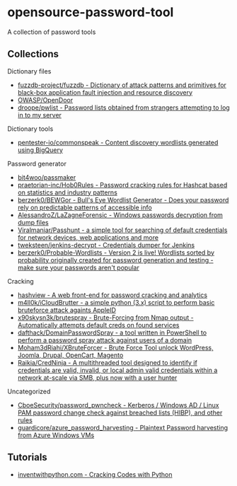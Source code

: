 # opensource-password-tool

A collection of password tools

## Collections

Dictionary files

* [fuzzdb-project/fuzzdb - Dictionary of attack patterns and primitives for black-box application fault injection and resource discovery](https://github.com/fuzzdb-project/fuzzdb)
* [OWASP/OpenDoor](https://github.com/stanislav-web/OpenDoor/tree/master/data)
* [droope/pwlist - Password lists obtained from strangers attempting to log in to my server](https://github.com/droope/pwlist)

Dictionary tools

* [pentester-io/commonspeak - Content discovery wordlists generated using BigQuery](https://github.com/pentester-io/commonspeak)

Password generator

* [bit4woo/passmaker](https://github.com/bit4woo/passmaker)
* [praetorian-inc/Hob0Rules - Password cracking rules for Hashcat based on statistics and industry patterns](https://github.com/praetorian-inc/Hob0Rules/)
* [berzerk0/BEWGor - Bull's Eye Wordlist Generator - Does your password rely on predictable patterns of accessible info](https://github.com/berzerk0/BEWGor)
* [AlessandroZ/LaZagneForensic - Windows passwords decryption from dump files](https://github.com/AlessandroZ/LaZagneForensic)
* [Viralmaniar/Passhunt - a simple tool for searching of default credentials for network devices, web applications and more](https://github.com/Viralmaniar/Passhunt)
* [tweksteen/jenkins-decrypt - Credentials dumper for Jenkins](https://github.com/tweksteen/jenkins-decrypt)
* [berzerk0/Probable-Wordlists - Version 2 is live! Wordlists sorted by probability originally created for password generation and testing - make sure your passwords aren't popular](https://github.com/berzerk0/Probable-Wordlists)

Cracking

* [hashview - A web front-end for password cracking and analytics](https://github.com/hashview/hashview)
* [m4ll0k/iCloudBrutter - a simple python (3.x) script to perform basic bruteforce attack againts AppleID](https://github.com/m4ll0k/iCloudBrutter)
* [x90skysn3k/brutespray - Brute-Forcing from Nmap output - Automatically attempts default creds on found services](https://github.com/x90skysn3k/brutespray)
* [dafthack/DomainPasswordSpray - a tool written in PowerShell to perform a password spray attack against users of a domain](https://github.com/dafthack/DomainPasswordSpray)
* [Moham3dRiahi/XBruteForcer - Brute Force Tool unlock WordPress, Joomla, Drupal, OpenCart, Magento](https://github.com/Moham3dRiahi/XBruteForcer)
* [Raikia/CredNinja - A multithreaded tool designed to identify if credentials are valid, invalid, or local admin valid credentials within a network at-scale via SMB, plus now with a user hunter](https://github.com/Raikia/CredNinja)

Uncategorized

* [CboeSecurity/password_pwncheck - Kerberos / Windows AD / Linux PAM password change check against breached lists (HIBP), and other rules](https://github.com/CboeSecurity/password_pwncheck)
* [guardicore/azure_password_harvesting - Plaintext Password harvesting from Azure Windows VMs](https://github.com/guardicore/azure_password_harvesting)

## Tutorials

* [inventwithpython.com - Cracking Codes with Python](http://inventwithpython.com/cracking/)

